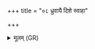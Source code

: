 +++
title = "०८ ध्रुवायै दिशे स्वाहा"

+++
<details><summary>मूलम् (GR)</summary>

ध्रुवायै दिशे स्वाहा ॥
</details>